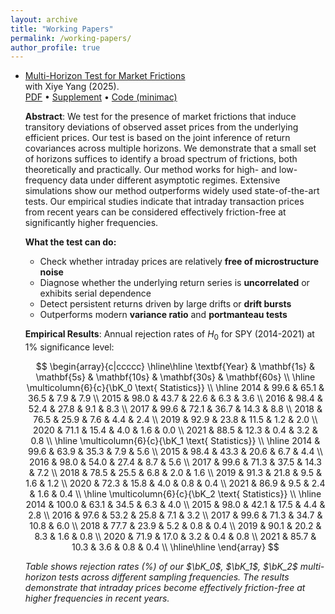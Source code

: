 ```yaml
---
layout: archive
title: "Working Papers"
permalink: /working-papers/
author_profile: true
---
```


- [Multi-Horizon Test for Market Frictions](/assets/papers/mht.pdf)  
  with Xiye Yang (2025).  
  [PDF](/assets/papers/mht.pdf) • [Supplement](/assets/papers/Supple_mht.pdf) • [Code (minimac)](https://github.com/merrickli/minimac)

  **Abstract**: We test for the presence of market frictions that induce transitory deviations of observed asset prices from the underlying efficient prices. Our test is based on the joint inference of return covariances across multiple horizons. We demonstrate that a small set of horizons suffices to identify a broad spectrum of frictions, both theoretically and practically. Our method works for high- and low-frequency data under different asymptotic regimes. Extensive simulations show our method outperforms widely used state-of-the-art tests. Our empirical studies indicate that intraday transaction prices from recent years can be considered effectively friction-free at significantly higher frequencies.
 
  **What the test can do:**
  - Check whether intraday prices are relatively **free of microstructure noise**
  - Diagnose whether the underlying return series is **uncorrelated** or exhibits serial dependence
  - Detect persistent returns driven by large drifts or **drift bursts**
  - Outperforms modern **variance ratio** and **portmanteau tests**

  **Empirical Results**: Annual rejection rates of $H_0$ for SPY (2014-2021) at 1% significance level:

  $$
  \begin{array}{c|ccccc}
  \hline\hline
  \textbf{Year} & \mathbf{1s} & \mathbf{5s} & \mathbf{10s} & \mathbf{30s} & \mathbf{60s} \\
  \hline
  \multicolumn{6}{c}{\bK_0 \text{ Statistics}} \\
  \hline
  2014 & 99.6 & 65.1 & 36.5 & 7.9 & 7.9 \\
  2015 & 98.0 & 43.7 & 22.6 & 6.3 & 3.6 \\
  2016 & 98.4 & 52.4 & 27.8 & 9.1 & 8.3 \\
  2017 & 99.6 & 72.1 & 36.7 & 14.3 & 8.8 \\
  2018 & 76.5 & 25.9 & 7.6 & 4.4 & 2.4 \\
  2019 & 92.9 & 23.8 & 11.5 & 1.2 & 2.0 \\
  2020 & 71.1 & 15.4 & 4.0 & 1.6 & 0.0 \\
  2021 & 88.5 & 12.3 & 0.4 & 3.2 & 0.8 \\
  \hline
  \multicolumn{6}{c}{\bK_1 \text{ Statistics}} \\
  \hline
  2014 & 99.6 & 63.9 & 35.3 & 7.9 & 5.6 \\
  2015 & 98.4 & 43.3 & 20.6 & 6.7 & 4.4 \\
  2016 & 98.0 & 54.0 & 27.4 & 8.7 & 5.6 \\
  2017 & 99.6 & 71.3 & 37.5 & 14.3 & 7.2 \\
  2018 & 78.5 & 25.5 & 6.8 & 2.0 & 1.6 \\
  2019 & 91.3 & 21.8 & 9.5 & 1.6 & 1.2 \\
  2020 & 72.3 & 15.8 & 4.0 & 0.8 & 0.4 \\
  2021 & 86.9 & 9.5 & 2.4 & 1.6 & 0.4 \\
  \hline
  \multicolumn{6}{c}{\bK_2 \text{ Statistics}} \\
  \hline
  2014 & 100.0 & 63.1 & 34.5 & 6.3 & 4.0 \\
  2015 & 98.0 & 42.1 & 17.5 & 4.4 & 2.8 \\
  2016 & 97.6 & 53.2 & 25.8 & 7.1 & 3.2 \\
  2017 & 99.6 & 71.3 & 34.7 & 10.8 & 6.0 \\
  2018 & 77.7 & 23.9 & 5.2 & 0.8 & 0.4 \\
  2019 & 90.1 & 20.2 & 8.3 & 1.6 & 0.8 \\
  2020 & 71.9 & 17.0 & 3.2 & 0.4 & 0.8 \\
  2021 & 85.7 & 10.3 & 3.6 & 0.8 & 0.4 \\
  \hline\hline
  \end{array}
  $$

  *Table shows rejection rates (%) of our $\bK_0$, $\bK_1$, $\bK_2$ multi-horizon tests across different sampling frequencies. The results demonstrate that intraday prices become effectively friction-free at higher frequencies in recent years.*
    <div style="width: 45%;">
